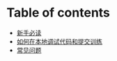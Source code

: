 # Table of contents

* [新手必读](README.md)
* [如何在本地调试代码和提交训练](ru-he-zai-ben-di-tiao-shi-dai-ma-he-ti-jiao-xun-lian.md)
* [常见问题](chang-jian-wen-ti.md)

